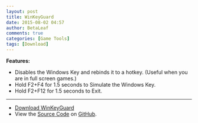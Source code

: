 ```yaml
---
layout: post
title: WinKeyGuard
date: 2015-08-02 04:57
author: BetaLeaf
comments: true
categories: [Game Tools]
tags: [Download]
---
```

**Features:**  

  - Disables the Windows Key and rebinds it to a hotkey. (Useful when you are in full screen games.)  
  - Hold F2+F4 for 1.5 seconds to Simulate the Windows Key.  
  - Hold F2+F12 for 1.5 seconds to Exit.  

---

  - [<i class="fa fa-download"></i> Download WinKeyGuard](https://github.com/BetaLeaf/WinKeyGuard/blob/master/WinKeyGuard.exe?raw=true)  
  - View the [<i class="fa fa-file-code-o"></i> Source Code](https://github.com/BetaLeaf/WinKeyGuard/blob/master/WinKeyGuard.au3) on [<i class="fa fa-github"></i> GitHub](https://github.com/BetaLeaf/WinKeyGuard).